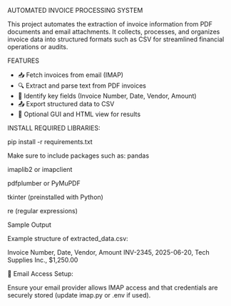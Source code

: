                                               
  AUTOMATED INVOICE PROCESSING SYSTEM
  
This project automates the extraction of invoice information from PDF documents and email attachments. It collects, processes, and organizes invoice data into structured formats such as CSV for streamlined financial operations or audits.

FEATURES


- 📥 Fetch invoices from email (IMAP)
- 🔍 Extract and parse text from PDF invoices
- 🔎 Identify key fields (Invoice Number, Date, Vendor, Amount)
- 📤 Export structured data to CSV
- 🧾 Optional GUI and HTML view for results


  

 INSTALL REQUIRED LIBRARIES:



pip install -r requirements.txt

Make sure to include packages such as:
pandas

imaplib2 or imapclient

pdfplumber or PyMuPDF

tkinter (preinstalled with Python)

re (regular expressions)




Sample Output

Example structure of extracted_data.csv:

Invoice Number, Date, Vendor, Amount
INV-2345, 2025-06-20, Tech Supplies Inc., $1,250.00

🔐 Email Access Setup:

Ensure your email provider allows IMAP access and that credentials are securely stored (update imap.py or .env if used).
